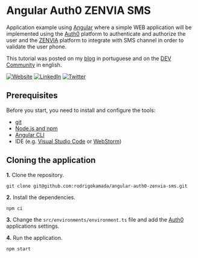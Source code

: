 # Angular Auth0 ZENVIA SMS


Application example using [Angular](https://angular.io/) where a simple WEB application will be implemented using the [Auth0](https://auth0.com/) platform to authenticate and authorize the user and the [ZENVIA](https://www.zenvia.com/) platform to integrate with SMS channel in order to validate the user phone.

This tutorial was posted on my [blog](https://rodrigo.kamada.com.br/blog/validando-o-telefone-do-usuario-por-sms-no-auth0-usando-a-zenvia) in portuguese and on the [DEV Community]() in english.



[![Website](https://shields.braskam.com/v1/shields?name=website&format=rectangle&size=small&radius=5)](https://rodrigo.kamada.com.br)
[![LinkedIn](https://shields.braskam.com/v1/shields?name=linkedin&format=rectangle&size=small&radius=5)](https://www.linkedin.com/in/rodrigokamada)
[![Twitter](https://shields.braskam.com/v1/shields?name=twitter&format=rectangle&size=small&radius=5&socialAccount=rodrigokamada)](https://twitter.com/rodrigokamada)



## Prerequisites


Before you start, you need to install and configure the tools:

* [git](https://git-scm.com/)
* [Node.js and npm](https://nodejs.org/)
* [Angular CLI](https://angular.io/cli)
* IDE (e.g. [Visual Studio Code](https://code.visualstudio.com/) or [WebStorm](https://www.jetbrains.com/webstorm/))



## Cloning the application


**1.** Clone the repository.

```shell
git clone git@github.com:rodrigokamada/angular-auth0-zenvia-sms.git
```

**2.** Install the dependencies.

```shell
npm ci
```

**3.** Change the `src/environments/environment.ts` file and add the [Auth0](https://app.zenvia.com/home/api) applications settings. 

**4.** Run the application.

```shell
npm start
```
